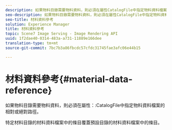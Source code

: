 ```yaml
---
description: 如果物料目錄需要物料資料，則必須在屬性CatalogFile中指定物料資料檔案的相對或絕對路徑。
seo-description: 如果物料目錄需要物料資料，則必須在屬性CatalogFile中指定物料資料檔案的相對或絕對路徑。
seo-title: 材料資料參考
solution: Experience Manager
title: 材料資料參考
topic: Scene7 Image Serving - Image Rendering API
uuid: 1f2dae40-0314-483a-a731-11889e166dee
translation-type: tm+mt
source-git-commit: 7bc7b3a86fbcdc57cfdc31745fae3afc06e44b15

---
```



# 材料資料參考{#material-data-reference}

如果物料目錄需要物料資料，則必須在屬性：:CatalogFile中指定物料資料檔案的相對或絕對路徑。

特定材料目錄的材料資料檔案中的條目覆蓋預設目錄的材料資料檔案中的條目。
